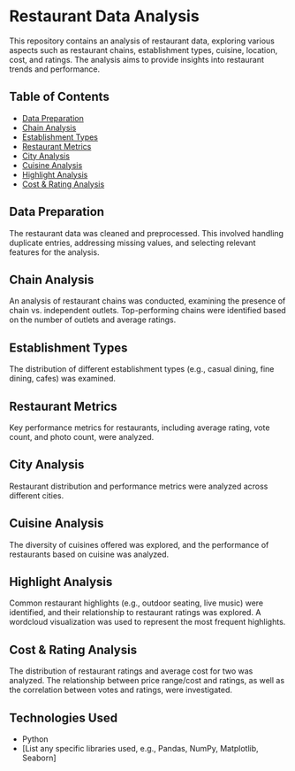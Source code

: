 # Restaurant Data Analysis

This repository contains an analysis of restaurant data, exploring various aspects such as restaurant chains, establishment types, cuisine, location, cost, and ratings.  The analysis aims to provide insights into restaurant trends and performance.

## Table of Contents

*   [Data Preparation](#data-preparation)
*   [Chain Analysis](#chain-analysis)
*   [Establishment Types](#establishment-types)
*   [Restaurant Metrics](#restaurant-metrics)
*   [City Analysis](#city-analysis)
*   [Cuisine Analysis](#cuisine-analysis)
*   [Highlight Analysis](#highlight-analysis)
*   [Cost & Rating Analysis](#cost--rating-analysis)

## Data Preparation

The restaurant data was cleaned and preprocessed. This involved handling duplicate entries, addressing missing values, and selecting relevant features for the analysis.

## Chain Analysis

An analysis of restaurant chains was conducted, examining the presence of chain vs. independent outlets.  Top-performing chains were identified based on the number of outlets and average ratings.

## Establishment Types

The distribution of different establishment types (e.g., casual dining, fine dining, cafes) was examined.

## Restaurant Metrics

Key performance metrics for restaurants, including average rating, vote count, and photo count, were analyzed.

## City Analysis

Restaurant distribution and performance metrics were analyzed across different cities.

## Cuisine Analysis

The diversity of cuisines offered was explored, and the performance of restaurants based on cuisine was analyzed.

## Highlight Analysis

Common restaurant highlights (e.g., outdoor seating, live music) were identified, and their relationship to restaurant ratings was explored. A wordcloud visualization was used to represent the most frequent highlights.

## Cost & Rating Analysis

The distribution of restaurant ratings and average cost for two was analyzed. The relationship between price range/cost and ratings, as well as the correlation between votes and ratings, were investigated.

## Technologies Used

*   Python
*   [List any specific libraries used, e.g., Pandas, NumPy, Matplotlib, Seaborn]

